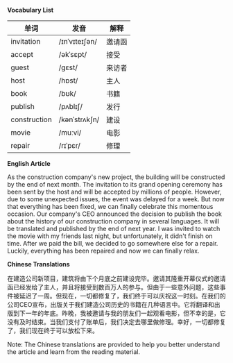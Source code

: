 **Vocabulary List**

| 单词 | 发音 | 解释 |
|------|------|------|
| invitation | /ɪnˈvɪteɪʃən/ | 邀请函 |
| accept | /əkˈsɛpt/ | 接受 |
| guest | /ɡɛst/ | 来访者 |
| host | /hɒst/ | 主人 |
| book | /bʊk/ | 书籍 |
| publish | /pʌblɪʃ/ | 发行 |
| construction | /kənˈstrʌkʃn/ | 建设 |
| movie | /muːvi/ | 电影 |
| repair | /rɪˈpɛr/ | 修理 |

**English Article**

As the construction company's new project, the building will be constructed by the end of next month. The invitation to its grand opening ceremony has been sent by the host and will be accepted by millions of people. However, due to some unexpected issues, the event was delayed for a week. But now that everything has been fixed, we can finally celebrate this momentous occasion. Our company's CEO announced the decision to publish the book about the history of our construction company in several languages. It will be translated and published by the end of next year. I was invited to watch the movie with my friends last night, but unfortunately, it didn't finish on time. After we paid the bill, we decided to go somewhere else for a repair. Luckily, everything has been repaired and now we can finally relax.

**Chinese Translations**

在建造公司新项目，建筑将由下个月底之前建设完毕。邀请其隆重开幕仪式的邀请函已经发给了主人，并且将接受到数百万人的参与。但由于一些意外问题，这些事件被延迟了一周。但现在，一切都修复了，我们终于可以庆祝这一时刻。在我们的公司CEO宣布，出版关于我们建造公司历史的书籍在几种语言中。它将翻译和出版到下一年的年底。昨晚，我被邀请与我的朋友们一起观看电影，但不幸的是，它没有及时结束。当我们支付了账单后，我们决定去哪里做修理。幸好，一切都修复了，我们现在终于可以放松下来。

Note: The Chinese translations are provided to help you better understand the article and learn from the reading material.